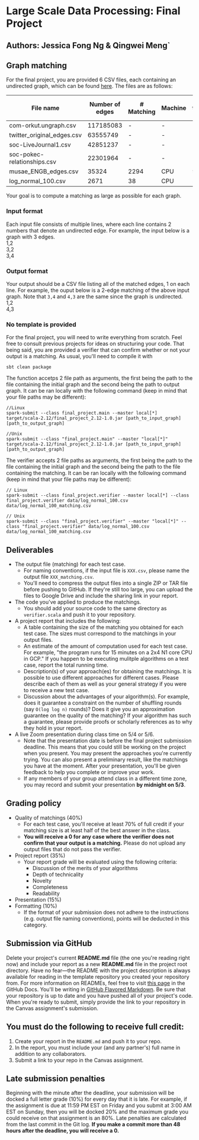 # Large Scale Data Processing: Final Project
## Authors: Jessica Fong Ng & Qingwei Meng`
## Graph matching
For the final project, you are provided 6 CSV files, each containing an undirected graph, which can be found [here](https://drive.google.com/file/d/1khb-PXodUl82htpyWLMGGNrx-IzC55w8/view?usp=sharing). The files are as follows:  

|           File name           |        Number of edges       |       # Matching       | Machine| Run time (s)|
| ------------------------------| ---------------------------- | ---------------------- |--------|-------------|
| com-orkut.ungraph.csv         | 117185083                    |-                       | -       | -          |
| twitter_original_edges.csv    | 63555749                     |-| - | -|
| soc-LiveJournal1.csv          | 42851237                     |-| - | -|
| soc-pokec-relationships.csv   | 22301964                     |-| - | -|
| musae_ENGB_edges.csv          | 35324                        |2294| CPU | 9|
| log_normal_100.csv            | 2671                         | 38| CPU | 5|

Your goal is to compute a matching as large as possible for each graph. 

### Input format
Each input file consists of multiple lines, where each line contains 2 numbers that denote an undirected edge. For example, the input below is a graph with 3 edges.  
1,2  
3,2  
3,4  

### Output format
Your output should be a CSV file listing all of the matched edges, 1 on each line. For example, the ouput below is a 2-edge matching of the above input graph. Note that `3,4` and `4,3` are the same since the graph is undirected.  
1,2  
4,3  

### No template is provided
For the final project, you will need to write everything from scratch. Feel free to consult previous projects for ideas on structuring your code. That being said, you are provided a verifier that can confirm whether or not your output is a matching. As usual, you'll need to compile it with
```
sbt clean package
```  
The function accetps 2 file path as arguments, the first being the path to the file containing the initial graph and the second being the path to output graph.  It can be ran locally with the following command (keep in mind that your file paths may be different):
```
//Linux
spark-submit --class final_project.main --master local[*] target/scala-2.12/final_project_2.12-1.0.jar [path_to_input_graph] [path_to_output_graph]

//Unix
spark-submit --class "final_project.main" --master "local[*]" target/scala-2.12/final_project_2.12-1.0.jar [path_to_input_graph] [path_to_output_graph]

```

The verifier accepts 2 file paths as arguments, the first being the path to the file containing the initial graph and the second being the path to the file containing the matching. It can be ran locally with the following command (keep in mind that your file paths may be different):
```
// Linux
spark-submit --class final_project.verifier --master local[*] --class final_project.verifier data/log_normal_100.csv data/log_normal_100_matching.csv

// Unix
spark-submit --class "final_project.verifier" --master "local[*]" --class "final_project.verifier" data/log_normal_100.csv data/log_normal_100_matching.csv
```

## Deliverables
* The output file (matching) for each test case.
  * For naming conventions, if the input file is `XXX.csv`, please name the output file `XXX_matching.csv`.
  * You'll need to compress the output files into a single ZIP or TAR file before pushing to GitHub. If they're still too large, you can upload the files to Google Drive and include the sharing link in your report.
* The code you've applied to produce the matchings.
  * You should add your source code to the same directory as `verifier.scala` and push it to your repository.
* A project report that includes the following:
  * A table containing the size of the matching you obtained for each test case. The sizes must correspond to the matchings in your output files.
  * An estimate of the amount of computation used for each test case. For example, "the program runs for 15 minutes on a 2x4 N1 core CPU in GCP." If you happen to be executing mulitple algorithms on a test case, report the total running time.
  * Description(s) of your approach(es) for obtaining the matchings. It is possible to use different approaches for different cases. Please describe each of them as well as your general strategy if you were to receive a new test case.
  * Discussion about the advantages of your algorithm(s). For example, does it guarantee a constraint on the number of shuffling rounds (say `O(log log n)` rounds)? Does it give you an approximation guarantee on the quality of the matching? If your algorithm has such a guarantee, please provide proofs or scholarly references as to why they hold in your report.
* A live Zoom presentation during class time on 5/4 or 5/6.
  * Note that the presentation date is before the final project submission deadline. This means that you could still be working on the project when you present. You may present the approaches you're currently trying. You can also present a preliminary result, like the matchings you have at the moment. After your presentation, you'll be given feedback to help you complete or improve your work.
  * If any members of your group attend class in a different time zone, you may record and submit your presentation **by midnight on 5/3**.

## Grading policy
* Quality of matchings (40%)
  * For each test case, you'll receive at least 70% of full credit if your matching size is at least half of the best answer in the class.
  * **You will receive a 0 for any case where the verifier does not confirm that your output is a matching.** Please do not upload any output files that do not pass the verifier.
* Project report (35%)
  * Your report grade will be evaluated using the following criteria:
    * Discussion of the merits of your algorithms
    * Depth of technicality
    * Novelty
    * Completeness
    * Readability
* Presentation (15%)
* Formatting (10%)
  * If the format of your submission does not adhere to the instructions (e.g. output file naming conventions), points will be deducted in this category.

## Submission via GitHub
Delete your project's current **README.md** file (the one you're reading right now) and include your report as a new **README.md** file in the project root directory. Have no fear—the README with the project description is always available for reading in the template repository you created your repository from. For more information on READMEs, feel free to visit [this page](https://docs.github.com/en/github/creating-cloning-and-archiving-repositories/about-readmes) in the GitHub Docs. You'll be writing in [GitHub Flavored Markdown](https://guides.github.com/features/mastering-markdown). Be sure that your repository is up to date and you have pushed all of your project's code. When you're ready to submit, simply provide the link to your repository in the Canvas assignment's submission.

## You must do the following to receive full credit:
1. Create your report in the ``README.md`` and push it to your repo.
2. In the report, you must include your (and any partner's) full name in addition to any collaborators.
3. Submit a link to your repo in the Canvas assignment.

## Late submission penalties
Beginning with the minute after the deadline, your submission will be docked a full letter grade (10%) for every 
day that it is late. For example, if the assignment is due at 11:59 PM EST on Friday and you submit at 3:00 AM EST on Sunday,
then you will be docked 20% and the maximum grade you could receive on that assignment is an 80%. 
Late penalties are calculated from the last commit in the Git log.
**If you make a commit more than 48 hours after the deadline, you will receive a 0.**
